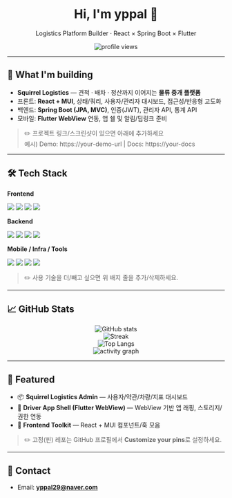 <!-- 배너/인사 -->
<div align="center">
  <h1>Hi, I'm yppal 👋</h1>
  <p>Logistics Platform Builder · React × Spring Boot × Flutter</p>

  <!-- 뱃지 (원하면 더 추가/삭제) -->
  <img src="https://komarev.com/ghpvc/?username=yppal29&label=Visitors&style=flat&color=0F62FE" alt="profile views" />
</div>

---

## 🚚 What I'm building
- **Squirrel Logistics** — 견적 · 배차 · 정산까지 이어지는 **물류 중개 플랫폼**
- 프론트: **React + MUI**, 상태/쿼리, 사용자/관리자 대시보드, 접근성/반응형 고도화  
- 백엔드: **Spring Boot (JPA, MVC)**, 인증(JWT), 관리자 API, 통계 API  
- 모바일: **Flutter WebView** 연동, 앱 쉘 및 알림/딥링크 준비

> ✏️ 프로젝트 링크/스크린샷이 있으면 아래에 추가하세요  
> 예시) Demo: https://your-demo-url | Docs: https://your-docs

---

## 🛠 Tech Stack
**Frontend**
  
<img src="https://img.shields.io/badge/React-0F62FE?logo=react&logoColor=white" />
<img src="https://img.shields.io/badge/MUI-007FFF?logo=mui&logoColor=white" />
<img src="https://img.shields.io/badge/Vite-646CFF?logo=vite&logoColor=white" />
<img src="https://img.shields.io/badge/TypeScript-3178C6?logo=typescript&logoColor=white" />

**Backend**

<img src="https://img.shields.io/badge/Java-007396?logo=coffeescript&logoColor=white" />
<img src="https://img.shields.io/badge/Spring%20Boot-6DB33F?logo=springboot&logoColor=white" />
<img src="https://img.shields.io/badge/JPA-Hibernate-59666C?logo=hibernate&logoColor=white" />
<img src="https://img.shields.io/badge/MySQL-4479A1?logo=mysql&logoColor=white" />

**Mobile / Infra / Tools**

<img src="https://img.shields.io/badge/Flutter-02569B?logo=flutter&logoColor=white" />
<img src="https://img.shields.io/badge/Docker-2496ED?logo=docker&logoColor=white" />
<img src="https://img.shields.io/badge/Nginx-009639?logo=nginx&logoColor=white" />
<img src="https://img.shields.io/badge/GitHub%20Actions-181717?logo=githubactions&logoColor=white" />

> ✏️ 사용 기술을 더/빼고 싶으면 위 배지 줄을 추가/삭제하세요.

---

## 📈 GitHub Stats

<div align="center">

<!-- 라이트/다크 자동 전환용 picture 태그 -->
<picture>
  <source 
    srcset="https://github-readme-stats.vercel.app/api?username=yppal29&show_icons=true&hide_title=true&hide_border=true&rank_icon=github&theme=github_dark"
    media="(prefers-color-scheme: dark)" />
  <img 
    src="https://github-readme-stats.vercel.app/api?username=yppal29&show_icons=true&hide_title=true&hide_border=true&rank_icon=github"
    alt="GitHub stats" />
</picture>

<br/>

<picture>
  <source 
    srcset="https://github-readme-streak-stats.herokuapp.com?user=yppal29&hide_border=true&theme=dark"
    media="(prefers-color-scheme: dark)" />
  <img 
    src="https://github-readme-streak-stats.herokuapp.com?user=yppal29&hide_border=true"
    alt="Streak" />
</picture>

<br/>

<picture>
  <source 
    srcset="https://github-readme-stats.vercel.app/api/top-langs/?username=yppal29&layout=compact&langs_count=8&hide_border=true&theme=github_dark"
    media="(prefers-color-scheme: dark)" />
  <img 
    src="https://github-readme-stats.vercel.app/api/top-langs/?username=yppal29&layout=compact&langs_count=8&hide_border=true"
    alt="Top Langs" />
</picture>

</div>

<!-- 활동 그래프 (선택) -->

<div align="center">
  <img 
    src="https://github-readme-activity-graph.vercel.app/graph?username=yppal29&theme=github-compact&hide_border=true"
    alt="activity graph" />
</div>


---

## 🧩 Featured
- 📦 **Squirrel Logistics Admin** — 사용자/약관/차량/지표 대시보드  
- 🚚 **Driver App Shell (Flutter WebView)** — WebView 기반 앱 래핑, 스토리지/권한 연동  
- 🧰 **Frontend Toolkit** — React + MUI 컴포넌트/훅 모음

> ✏️ 고정(핀) 레포는 GitHub 프로필에서 **Customize your pins**로 설정하세요.

---

## 🤝 Contact
- Email: **yppal29@naver.com**  

